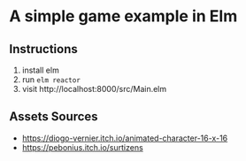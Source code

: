 # A simple game example in Elm

## Instructions

1. install elm
2. run `elm reactor`
3. visit http://localhost:8000/src/Main.elm

## Assets Sources

- https://diogo-vernier.itch.io/animated-character-16-x-16
- https://pebonius.itch.io/surtizens
